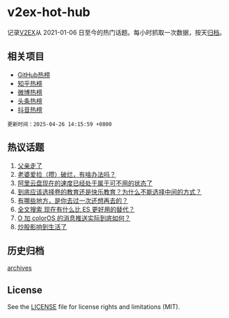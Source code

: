 # v2ex-hot-hub

 记录[V2EX](https://www.v2ex.com/)从 2021-01-06 日至今的热门话题。每小时抓取一次数据，按天[归档](archives)。
 
 ## 相关项目

- [GitHub热榜](https://github.com/lonnyzhang423/github-hot-hub)
- [知乎热榜](https://github.com/lonnyzhang423/zhihu-hot-hub)
- [微博热榜](https://github.com/lonnyzhang423/weibo-hot-hub)
- [头条热榜](https://github.com/lonnyzhang423/toutiao-hot-hub)
- [抖音热榜](https://github.com/lonnyzhang423/douyin-hot-hub)


 `更新时间：2025-04-26 14:15:59 +0800`

## 热议话题

1. [父亲走了](https://www.v2ex.com/t/1128071)
1. [老婆爱捡（攒）破烂，有啥办法吗？](https://www.v2ex.com/t/1128134)
1. [阿里云盘现在的速度已经处于属于可不用的状态了](https://www.v2ex.com/t/1128027)
1. [到底应该选择卷的教育还是快乐教育？为什么不能选择中间的方式？](https://www.v2ex.com/t/1128063)
1. [有哪些地方，是你去过一次还想再去的？](https://www.v2ex.com/t/1128141)
1. [全文搜索 现在有什么比 ES 更好用的替代？](https://www.v2ex.com/t/1128035)
1. [O 加 colorOS 的消息推送实际到底如何？](https://www.v2ex.com/t/1128038)
1. [炒股影响到生活了](https://www.v2ex.com/t/1128075)

## 历史归档

[archives](archives)

## License

See the [LICENSE](LICENSE) file for license rights and limitations (MIT).
